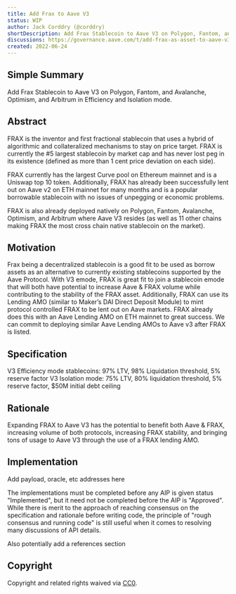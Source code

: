 ```yaml
---
title: Add Frax to Aave V3
status: WIP
author: Jack Corddry (@corddry)
shortDescription: Add Frax Stablecoin to Aave V3 on Polygon, Fantom, and Avalanche, Optimism, and Arbitrum
discussions: https://governance.aave.com/t/add-frax-as-asset-to-aave-v3-markets/7860
created: 2022-06-24
---
```


## Simple Summary

Add Frax Stablecoin to Aave V3 on Polygon, Fantom, and Avalanche, Optimism, and Arbitrum in Efficiency and Isolation mode.

## Abstract

FRAX is the inventor and first fractional stablecoin that uses a hybrid of algorithmic and collateralized mechanisms to stay on price target. FRAX is currently the #5 largest stablecoin by market cap and has never lost peg in its existence (defined as more than 1 cent price deviation on each side).

FRAX currently has the largest Curve pool on Ethereum mainnet and is a Uniswap top 10 token. Additionally, FRAX has already been successfully lent out on Aave v2 on ETH mainnet for many months and is a popular borrowable stablecoin with no issues of unpegging or economic problems.

FRAX is also already deployed natively on Polygon, Fantom, Avalanche, Optimism, and Arbitrum where Aave V3 resides (as well as 11 other chains making FRAX the most cross chain native stablecoin on the market).

## Motivation

Frax being a decentralized stablecoin is a good fit to be used as borrow assets as an alternative to currently existing stablecoins supported by the Aave Protocol.
With V3 emode, FRAX is great fit to join a stablecoin emode that will both have potential to increase Aave & FRAX volume while contributing to the stability of the FRAX asset. Additionally, FRAX can use its Lending AMO (similar to Maker’s DAI Direct Deposit Module) to mint protocol controlled FRAX to be lent out on Aave markets. FRAX already does this with an Aave Lending AMO on ETH mainnet to great success. We can commit to deploying similar Aave Lending AMOs to Aave v3 after FRAX is listed.

## Specification

V3 Efficiency mode stablecoins: 97% LTV, 98% Liquidation threshold, 5% reserve factor
V3 Isolation mode: 75% LTV, 80% liquidation threshold, 5% reserve factor, $50M initial debt ceiling

## Rationale

Expanding FRAX to Aave V3 has the potential to benefit both Aave & FRAX, increasing volume of both protocols, increasing FRAX stability, and bringing tons of usage to Aave V3 through the use of a FRAX lending AMO.

## Implementation

Add payload, oracle, etc addresses here

The implementations must be completed before any AIP is given status "Implemented", but it need not be completed before the AIP is "Approved". While there is merit to the approach of reaching consensus on the specification and rationale before writing code, the principle of "rough consensus and running code" is still useful when it comes to resolving many discussions of API details.

Also potentially add a references section

## Copyright

Copyright and related rights waived via [CC0](https://creativecommons.org/publicdomain/zero/1.0/).